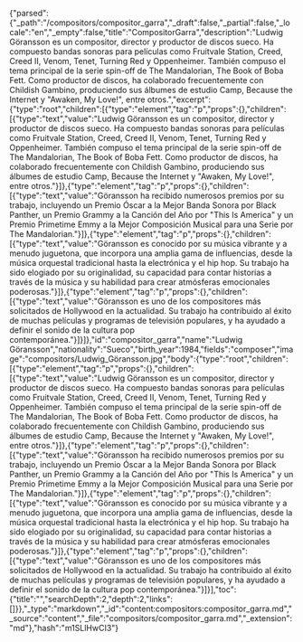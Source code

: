 {"parsed":{"_path":"/compositors/compositor_garra","_draft":false,"_partial":false,"_locale":"en","_empty":false,"title":"CompositorGarra","description":"Ludwig Göransson es un compositor, director y productor de discos sueco. Ha compuesto bandas sonoras para películas como Fruitvale Station, Creed, Creed II, Venom, Tenet, Turning Red y Oppenheimer. También compuso el tema principal de la serie spin-off de The Mandalorian, The Book of Boba Fett. Como productor de discos, ha colaborado frecuentemente con Childish Gambino, produciendo sus álbumes de estudio Camp, Because the Internet y \"Awaken, My Love!\", entre otros.","excerpt":{"type":"root","children":[{"type":"element","tag":"p","props":{},"children":[{"type":"text","value":"Ludwig Göransson es un compositor, director y productor de discos sueco. Ha compuesto bandas sonoras para películas como Fruitvale Station, Creed, Creed II, Venom, Tenet, Turning Red y Oppenheimer. También compuso el tema principal de la serie spin-off de The Mandalorian, The Book of Boba Fett. Como productor de discos, ha colaborado frecuentemente con Childish Gambino, produciendo sus álbumes de estudio Camp, Because the Internet y \"Awaken, My Love!\", entre otros."}]},{"type":"element","tag":"p","props":{},"children":[{"type":"text","value":"Göransson ha recibido numerosos premios por su trabajo, incluyendo un Premio Óscar a la Mejor Banda Sonora por Black Panther, un Premio Grammy a la Canción del Año por \"This Is America\" y un Premio Primetime Emmy a la Mejor Composición Musical para una Serie por The Mandalorian."}]},{"type":"element","tag":"p","props":{},"children":[{"type":"text","value":"Göransson es conocido por su música vibrante y a menudo juguetona, que incorpora una amplia gama de influencias, desde la música orquestal tradicional hasta la electrónica y el hip hop. Su trabajo ha sido elogiado por su originalidad, su capacidad para contar historias a través de la música y su habilidad para crear atmósferas emocionales poderosas."}]},{"type":"element","tag":"p","props":{},"children":[{"type":"text","value":"Göransson es uno de los compositores más solicitados de Hollywood en la actualidad. Su trabajo ha contribuido al éxito de muchas películas y programas de televisión populares, y ha ayudado a definir el sonido de la cultura pop contemporánea."}]}]},"id":"compositor_garra","name":"Ludwig Göransson","nationality":"Sueco","birth_year":1984,"fields":"composer","image":"compositors/Ludwig_Göransson.jpg","body":{"type":"root","children":[{"type":"element","tag":"p","props":{},"children":[{"type":"text","value":"Ludwig Göransson es un compositor, director y productor de discos sueco. Ha compuesto bandas sonoras para películas como Fruitvale Station, Creed, Creed II, Venom, Tenet, Turning Red y Oppenheimer. También compuso el tema principal de la serie spin-off de The Mandalorian, The Book of Boba Fett. Como productor de discos, ha colaborado frecuentemente con Childish Gambino, produciendo sus álbumes de estudio Camp, Because the Internet y \"Awaken, My Love!\", entre otros."}]},{"type":"element","tag":"p","props":{},"children":[{"type":"text","value":"Göransson ha recibido numerosos premios por su trabajo, incluyendo un Premio Óscar a la Mejor Banda Sonora por Black Panther, un Premio Grammy a la Canción del Año por \"This Is America\" y un Premio Primetime Emmy a la Mejor Composición Musical para una Serie por The Mandalorian."}]},{"type":"element","tag":"p","props":{},"children":[{"type":"text","value":"Göransson es conocido por su música vibrante y a menudo juguetona, que incorpora una amplia gama de influencias, desde la música orquestal tradicional hasta la electrónica y el hip hop. Su trabajo ha sido elogiado por su originalidad, su capacidad para contar historias a través de la música y su habilidad para crear atmósferas emocionales poderosas."}]},{"type":"element","tag":"p","props":{},"children":[{"type":"text","value":"Göransson es uno de los compositores más solicitados de Hollywood en la actualidad. Su trabajo ha contribuido al éxito de muchas películas y programas de televisión populares, y ha ayudado a definir el sonido de la cultura pop contemporánea."}]}],"toc":{"title":"","searchDepth":2,"depth":2,"links":[]}},"_type":"markdown","_id":"content:compositors:compositor_garra.md","_source":"content","_file":"compositors/compositor_garra.md","_extension":"md"},"hash":"m1SLlHwCI3"}